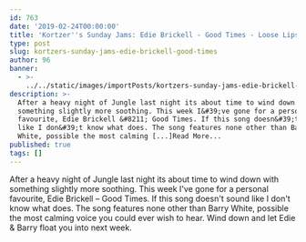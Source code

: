 ```yaml
---
id: 763
date: '2019-02-24T00:00:00'
title: 'Kortzer''s Sunday Jams: Edie Brickell - Good Times - Loose Lips'
type: post
slug: kortzers-sunday-jams-edie-brickell-good-times
author: 96
banner:
  - >-
    ../../static/images/importPosts/kortzers-sunday-jams-edie-brickell-good-times/image763.jpeg
description: >-
  After a heavy night of Jungle last night its about time to wind down with
  something slightly more soothing. This week I&#39;ve gone for a personal
  favourite, Edie Brickell &#8211; Good Times. If this song doesn&#39;t sound
  like I don&#39;t know what does. The song features none other than Barry
  White, possible the most calming [...]Read More...
published: true
tags: []
---
```

After a heavy night of Jungle last night its about time to wind down with something slightly more soothing. This week I've gone for a personal favourite, Edie Brickell – Good Times. If this song doesn't sound like I don't know what does. The song features none other than Barry White, possible the most calming voice you could ever wish to hear. Wind down and let Edie & Barry float you into next week.